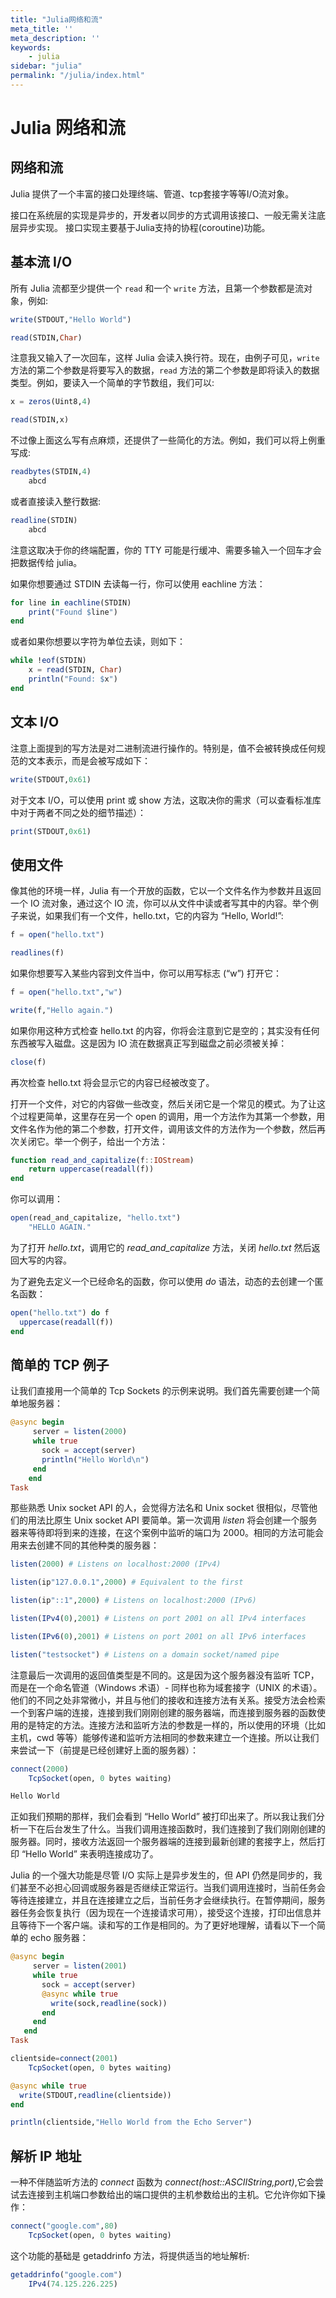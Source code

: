 ```yaml
---
title: "Julia网络和流"
meta_title: ''
meta_description: ''
keywords: 
    - julia
sidebar: "julia"
permalink: "/julia/index.html"
---
```

# Julia 网络和流

## 网络和流

Julia 提供了一个丰富的接口处理终端、管道、tcp套接字等等I/O流对象。

接口在系统层的实现是异步的，开发者以同步的方式调用该接口、一般无需关注底层异步实现。 接口实现主要基于Julia支持的协程(coroutine)功能。

## 基本流 I/O

所有 Julia 流都至少提供一个 `read` 和一个 `write` 方法，且第一个参数都是流对象，例如:

```julia
write(STDOUT,"Hello World")

read(STDIN,Char)
```

注意我又输入了一次回车，这样 Julia 会读入换行符。现在，由例子可见，`write` 方法的第二个参数是将要写入的数据，`read` 方法的第二个参数是即将读入的数据类型。例如，要读入一个简单的字节数组，我们可以:

```julia
x = zeros(Uint8,4)

read(STDIN,x)
```

不过像上面这么写有点麻烦，还提供了一些简化的方法。例如，我们可以将上例重写成:

```julia
readbytes(STDIN,4)
    abcd 
```

或者直接读入整行数据:

```julia
readline(STDIN)
    abcd
```

注意这取决于你的终端配置，你的 TTY 可能是行缓冲、需要多输入一个回车才会把数据传给 julia。

如果你想要通过 STDIN 去读每一行，你可以使用 eachline 方法：

```julia
for line in eachline(STDIN)
    print("Found $line")
end
```

或者如果你想要以字符为单位去读，则如下：

```julia
while !eof(STDIN)
    x = read(STDIN, Char)
    println("Found: $x")
end
```

## 文本 I/O

注意上面提到的写方法是对二进制流进行操作的。特别是，值不会被转换成任何规范的文本表示，而是会被写成如下：

```julia
write(STDOUT,0x61)
```

对于文本 I/O，可以使用 print 或 show 方法，这取决你的需求（可以查看标准库中对于两者不同之处的细节描述）：

```julia
print(STDOUT,0x61)
```

## 使用文件

像其他的环境一样，Julia 有一个开放的函数，它以一个文件名作为参数并且返回一个 IO 流对象，通过这个 IO 流，你可以从文件中读或者写其中的内容。举个例子来说，如果我们有一个文件，hello.txt，它的内容为 “Hello, World!”:

```julia
f = open("hello.txt")

readlines(f)
```

如果你想要写入某些内容到文件当中，你可以用写标志 (“w”) 打开它：

```julia
f = open("hello.txt","w")

write(f,"Hello again.")
```

如果你用这种方式检查 hello.txt 的内容，你将会注意到它是空的；其实没有任何东西被写入磁盘。这是因为 IO 流在数据真正写到磁盘之前必须被关掉：

```julia
close(f)
```

再次检查 hello.txt 将会显示它的内容已经被改变了。

打开一个文件，对它的内容做一些改变，然后关闭它是一个常见的模式。为了让这个过程更简单，这里存在另一个 open 的调用，用一个方法作为其第一个参数，用文件名作为他的第二个参数，打开文件，调用该文件的方法作为一个参数，然后再次关闭它。举一个例子，给出一个方法：

```julia
function read_and_capitalize(f::IOStream)
    return uppercase(readall(f))
end
```

你可以调用：

```julia
open(read_and_capitalize, "hello.txt")
    "HELLO AGAIN."
```

为了打开 *hello.txt*，调用它的 *read_and_capitalize* 方法，关闭 *hello.txt* 然后返回大写的内容。

为了避免去定义一个已经命名的函数，你可以使用 *do* 语法，动态的去创建一个匿名函数：

```julia
open("hello.txt") do f
  uppercase(readall(f))
end
```

## 简单的 TCP 例子

让我们直接用一个简单的 Tcp Sockets 的示例来说明。我们首先需要创建一个简单地服务器：

```julia
@async begin
     server = listen(2000)
     while true
       sock = accept(server)
       println("Hello World\n")
     end
    end
Task
```

那些熟悉 Unix socket API 的人，会觉得方法名和 Unix socket 很相似，尽管他们的用法比原生 Unix socket API 要简单。第一次调用 *listen* 将会创建一个服务器来等待即将到来的连接，在这个案例中监听的端口为 2000。相同的方法可能会用来去创建不同的其他种类的服务器：

```julia
listen(2000) # Listens on localhost:2000 (IPv4)

listen(ip"127.0.0.1",2000) # Equivalent to the first

listen(ip"::1",2000) # Listens on localhost:2000 (IPv6)

listen(IPv4(0),2001) # Listens on port 2001 on all IPv4 interfaces

listen(IPv6(0),2001) # Listens on port 2001 on all IPv6 interfaces

listen("testsocket") # Listens on a domain socket/named pipe
```

注意最后一次调用的返回值类型是不同的。这是因为这个服务器没有监听 TCP，而是在一个命名管道（Windows 术语）- 同样也称为域套接字（UNIX 的术语）。他们的不同之处非常微小，并且与他们的接收和连接方法有关系。接受方法会检索一个到客户端的连接，连接到我们刚刚创建的服务器端，而连接到服务器的函数使用的是特定的方法。连接方法和监听方法的参数是一样的，所以使用的环境（比如主机，cwd 等等）能够传递和监听方法相同的参数来建立一个连接。所以让我们来尝试一下（前提是已经创建好上面的服务器）：

```julia
connect(2000)
    TcpSocket(open, 0 bytes waiting)

Hello World
```

正如我们预期的那样，我们会看到 “Hello World” 被打印出来了。所以我让我们分析一下在后台发生了什么。当我们调用连接函数时，我们连接到了我们刚刚创建的服务器。同时，接收方法返回一个服务器端的连接到最新创建的套接字上，然后打印 “Hello World” 来表明连接成功了。

Julia 的一个强大功能是尽管 I/O 实际上是异步发生的，但 API 仍然是同步的，我们甚至不必担心回调或服务器是否继续正常运行。当我们调用连接时，当前任务会等待连接建立，并且在连接建立之后，当前任务才会继续执行。在暂停期间，服务器任务会恢复执行（因为现在一个连接请求可用），接受这个连接，打印出信息并且等待下一个客户端。读和写的工作是相同的。为了更好地理解，请看以下一个简单的 echo 服务器：

```julia
@async begin
     server = listen(2001)
     while true
       sock = accept(server)
       @async while true
         write(sock,readline(sock))
       end
     end
   end
Task

clientside=connect(2001)
    TcpSocket(open, 0 bytes waiting)

@async while true
  write(STDOUT,readline(clientside))
end

println(clientside,"Hello World from the Echo Server")
```

## 解析 IP 地址

一种不伴随监听方法的 *connect* 函数为 *connect(host::ASCIIString,port)*,它会尝试去连接到主机端口参数给出的端口提供的主机参数给出的主机。它允许你如下操作：

```julia
connect("google.com",80)
    TcpSocket(open, 0 bytes waiting)
```

这个功能的基础是 getaddrinfo 方法，将提供适当的地址解析:

```julia
getaddrinfo("google.com")
    IPv4(74.125.226.225)
```


<code class=backend-type backend-type=free></code>
<code class=gatsby-kernelname data-language=julia></code>
<script type="text/javascript" src="https://cdn.freeaihub.com/asset/js/cell.js"></script>
